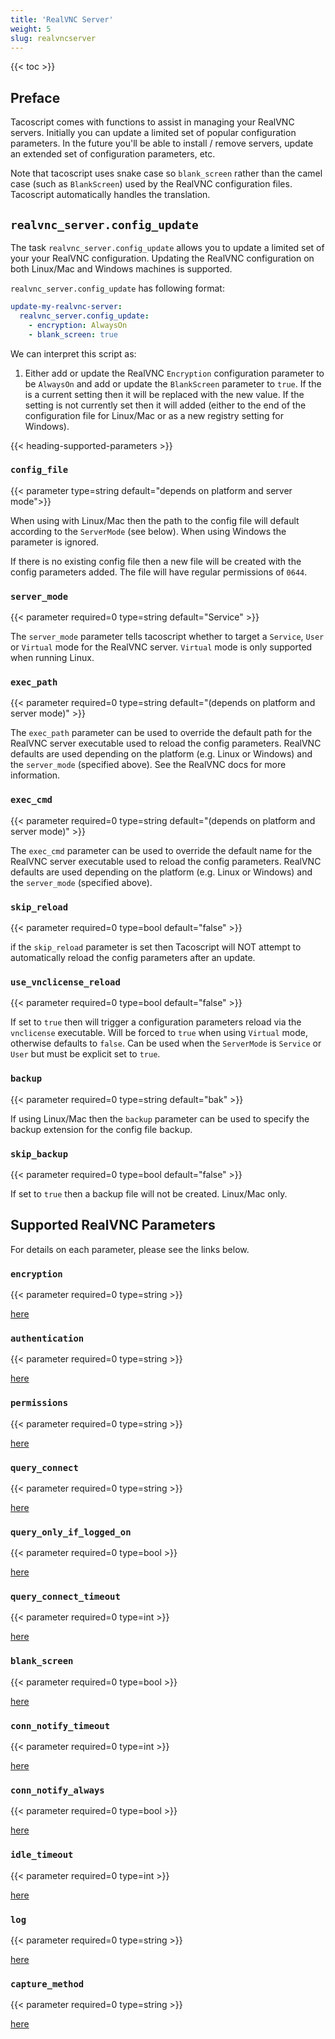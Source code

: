 ```yaml
---
title: 'RealVNC Server'
weight: 5
slug: realvncserver
---
```


{{< toc >}}

## Preface

Tacoscript comes with functions to assist in managing your RealVNC servers. Initially you can update a
limited set of popular configuration parameters. In the future you'll be able to install / remove servers,
update an extended set of configuration parameters, etc.

Note that tacoscript uses snake case so `blank_screen` rather than the camel case (such as `BlankScreen`)
used by the RealVNC configuration files. Tacoscript automatically handles the translation.

## `realvnc_server.config_update`

The task `realvnc_server.config_update` allows you to update a limited set of your your RealVNC
configuration. Updating the RealVNC configuration on both Linux/Mac and Windows machines is supported.

`realvnc_server.config_update` has following format:

```yaml
update-my-realvnc-server:
  realvnc_server.config_update:
    - encryption: AlwaysOn
    - blank_screen: true
```

We can interpret this script as:

1. Either add or update the RealVNC `Encryption` configuration parameter to be `AlwaysOn` and add or
   update the `BlankScreen` parameter to `true`. If the is a current setting then it will be replaced
   with the new value. If the setting is not currently set then it will added (either to the end of the
   configuration file for Linux/Mac or as a new registry setting for Windows).

{{< heading-supported-parameters >}}

### `config_file`

{{< parameter type=string default="depends on platform and server mode">}}

When using with Linux/Mac then the path to the config file will default according to the `ServerMode`
(see below). When using Windows the parameter is ignored.

If there is no existing config file then a new file will be created with the config parameters
added. The file will have regular permissions of `0644`.

### `server_mode`

{{< parameter required=0 type=string default="Service" >}}

The `server_mode` parameter tells tacoscript whether to target a `Service`,
`User` or `Virtual` mode for the RealVNC server. `Virtual` mode is only supported when running
Linux.

### `exec_path`

{{< parameter required=0 type=string default="(depends on platform and server mode)" >}}

The `exec_path` parameter can be used to override the default path for the RealVNC
server executable used to reload the config parameters. RealVNC defaults are used
depending on the platform (e.g. Linux or Windows) and the `server_mode` (specified
above). See the RealVNC docs for more information.

### `exec_cmd`

{{< parameter required=0 type=string default="(depends on platform and server mode)" >}}

The `exec_cmd` parameter can be used to override the default name for the RealVNC
server executable used to reload the config parameters. RealVNC defaults are used
depending on the platform (e.g. Linux or Windows) and the `server_mode` (specified
above).

### `skip_reload`

{{< parameter required=0 type=bool default="false" >}}

if the `skip_reload` parameter is set then Tacoscript will NOT attempt to automatically
reload the config parameters after an update.

### `use_vnclicense_reload`

{{< parameter required=0 type=bool default="false" >}}

If set to `true` then will trigger a configuration parameters reload via the `vnclicense`
executable. Will be forced to `true` when using `Virtual` mode, otherwise defaults to `false`.
Can be used when the `ServerMode` is `Service` or `User` but must be explicit set to `true`.

### `backup`

{{< parameter required=0 type=string default="bak" >}}

If using Linux/Mac then the `backup` parameter can be used to specify the backup
extension for the config file backup.

### `skip_backup`

{{< parameter required=0 type=bool default="false" >}}

If set to `true` then a backup file will not be created. Linux/Mac only.

## Supported RealVNC Parameters

For details on each parameter, please see the links below.

### `encryption`

{{< parameter required=0 type=string >}}

[here](https://help.realvnc.com/hc/en-us/articles/360002251297-VNC-Server-Parameter-Reference#Encryption)

### `authentication`

{{< parameter required=0 type=string >}}

[here](https://help.realvnc.com/hc/en-us/articles/360002251297-VNC-Server-Parameter-Reference#Authentication)

### `permissions`

{{< parameter required=0 type=string >}}

[here](https://help.realvnc.com/hc/en-us/articles/360002251297-VNC-Server-Parameter-Reference#Permissions)

### `query_connect`

{{< parameter required=0 type=string >}}

[here](https://help.realvnc.com/hc/en-us/articles/360002251297-VNC-Server-Parameter-Reference#Query_Connect)

### `query_only_if_logged_on`

{{< parameter required=0 type=bool >}}

[here](https://help.realvnc.com/hc/en-us/articles/360002251297-VNC-Server-Parameter-Reference#Query_Only_If_Logged_On)

### `query_connect_timeout`

{{< parameter required=0 type=int >}}

[here](https://help.realvnc.com/hc/en-us/articles/360002251297-VNC-Server-Parameter-Reference#Query_Connect_Timeout)

### `blank_screen`

{{< parameter required=0 type=bool >}}

[here](https://help.realvnc.com/hc/en-us/articles/360002251297-VNC-Server-Parameter-Reference#Blank_Screen)

### `conn_notify_timeout`

{{< parameter required=0 type=int >}}

[here](https://help.realvnc.com/hc/en-us/articles/360002251297-VNC-Server-Parameter-Reference#Conn_Notify_Timeout)

### `conn_notify_always`

{{< parameter required=0 type=bool >}}

[here](https://help.realvnc.com/hc/en-us/articles/360002251297-VNC-Server-Parameter-Reference#Conn_Notify_Always)

### `idle_timeout`

{{< parameter required=0 type=int >}}

[here](https://help.realvnc.com/hc/en-us/articles/360002251297-VNC-Server-Parameter-Reference#Idle_Timeout)

### `log`

{{< parameter required=0 type=string >}}

[here](https://help.realvnc.com/hc/en-us/articles/360002251297-VNC-Server-Parameter-Reference#Log)

### `capture_method`

{{< parameter required=0 type=string >}}

[here](https://help.realvnc.com/hc/en-us/articles/360002251297-VNC-Server-Parameter-Reference#Capture_Method)
